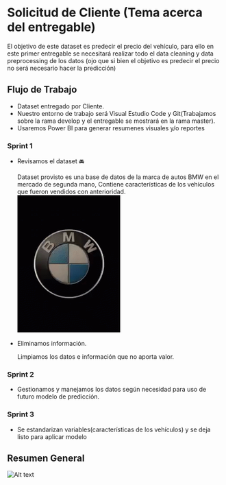 # Solicitud de Cliente (Tema acerca del entregable)

El objetivo de este dataset es predecir el precio del vehículo, para ello en este primer entregable se necesitará realizar todo el data cleaning y data preprocessing de los datos (ojo que si bien el objetivo es predecir el precio no será necesario hacer la predicción)

## Flujo de Trabajo

- Dataset entregado por Cliente.
- Nuestro entorno de trabajo será Visual Estudio Code y Git(Trabajamos sobre la rama develop y el entregable se mostrará en la rama master).
- Usaremos Power BI para generar resumenes visuales y/o reportes

### Sprint 1

- Revisamos el dataset 🚘

    Dataset provisto es una base de datos de la marca de autos BMW en el mercado de segunda mano, Contiene características de los vehículos que fueron vendidos con anterioridad. ![alt text](image.png)

- Eliminamos información.

    Limpiamos los datos e información que no aporta valor. 

### Sprint 2

- Gestionamos y manejamos los datos según necesidad para uso de futuro modelo de predicción.

### Sprint 3

- Se estandarizan variables(características de los vehículos) y se deja listo para aplicar modelo

    
## Resumen General 

![Alt text](/Report-BI/Report_precio_bmw.png.png)

